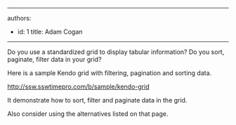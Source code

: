 

---
authors:
  - id: 1
    title: Adam Cogan
---




<span class='intro'> Do you use a standardized grid to display tabular information? Do you sort, paginate, filter data in your grid?<br> </span>

<p>​Here is a sample Kendo grid with filtering, pagination and sorting data.<br></p><p><a href="http&#58;//ssw.sswtimepro.com/b/sample/kendo-grid">http&#58;//ssw.sswtimepro.com/b/sample/kendo-grid</a><br></p><p>It demonstrate how to sort, filter and paginate data in the grid.</p><p>Also consider using the alternatives listed on that page.<br><br></p><p><br></p><p><br><br></p>



